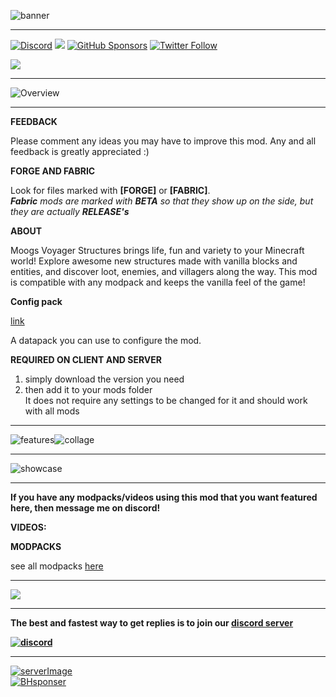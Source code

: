 ![banner](https://www.bisecthosting.com/images/CF/MVS/BH_NU_HEADER.png)

---

[![Discord](https://img.shields.io/discord/869218732650688543?color=9033af&label=DISCORD&style=for-the-badge)](https://discord.com/invite/S5nffJbuvA) [![](https://img.shields.io/badge/TOTAL-80%20STRUCTURES-9033AF?style=for-the-badge)](https://github.com/FinnSetchell/MoogsVanillaStructuresV2/wiki) [![GitHub Sponsors](https://img.shields.io/github/sponsors/finnsetchell?color=9033af&style=for-the-badge)](https://github.com/sponsors/FinnSetchell) [![Twitter Follow](https://img.shields.io/twitter/follow/MoogsMods?color=9033af&style=for-the-badge)](https://twitter.com/MoogsMods)

[![](https://img.shields.io/badge/My-projects-9033af?style=for-the-badge&logo=curseforge)](https://www.curseforge.com/members/finndog_123/projects)

---

![Overview](https://www.bisecthosting.com/images/CF/MVS/BH_NU_BANNER1.png)

---

**FEEDBACK**

Please comment any ideas you may have to improve this mod. Any and all feedback is greatly appreciated :)

**FORGE AND FABRIC** 

Look for files marked with **\[FORGE\]** or **\[FABRIC\]**.   
***Fabric** mods are marked with **BETA** so that they show up on the side, but they are actually **RELEASE's***

**ABOUT**

Moogs Voyager Structures brings life, fun and variety to your Minecraft world! Explore awesome new structures made with vanilla blocks and entities, and discover loot, enemies, and villagers along the way. This mod is compatible with any modpack and keeps the vanilla feel of the game!

**Config pack**

[link](https://www.curseforge.com/minecraft/texture-packs/mvs-moogs-voyager-structure-config-pack)

A datapack you can use to configure the mod.

**REQUIRED ON CLIENT AND SERVER**

1. simply download the version you need  
2. then add it to your mods folder  
It does not require any settings to be changed for it and should work with all mods

---

![features](https://www.bisecthosting.com/images/CF/MVS/BH_NU_BANNER2.png)![collage](https://imgur.com/I9lNEvl.png)

---

![showcase](https://www.bisecthosting.com/images/CF/MVS/BH_NU_BANNER4.png)

---

**If you have any modpacks/videos using this mod that you want featured here, then message me on discord!**

**VIDEOS:** 

  

 

**MODPACKS**

see all modpacks [here](https://www.modpackindex.com/modpack/finder?included_mods=37802 "here")

---

![](https://www.bisecthosting.com/images/CF/MVS/BH_NU_BANNER3.png)

---

**The best and fastest way to get replies is to join our [discord server](https://discord.gg/S5nffJbuvA)**

[**![discord](https://i.imgur.com/sfAmR3Y.png)**](https://discord.gg/S5nffJbuvA "discord invite")

---

[![serverImage](https://i.imgur.com/kMtqORw.png)](https://moogsmodded.store.playerlands.com/ "serverShop")  
[![BHsponser](https://www.bisecthosting.com/images/CF/MVS/BH_NU_PROMO.png)](https://bisecthosting.com/moogsmods)
